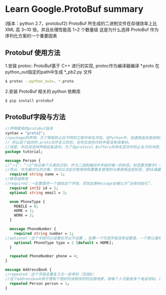 # Learn Google.ProtoBuf summary
(版本：python 2.7，protobuf2)
ProtoBuf 所生成的二进制文件在存储效率上比 XML 高 3~10 倍，并且处理性能高 1~2 个数量级
这是为什么选择 ProtoBuf 作为序列化方案的一个重要因素
## Protobuf 使用方法

1.安装 protoc: ProtoBuf基于 C++ 进行的实现, protoc作为编译器编译 *.proto
在python_out指定的path中生成 *_pb2.py 文件
```bash
$ protoc --python_out=. *.proto
```  
2.安装 ProtoBuf 相关的 python 依赖库
```$python
$ pip install protobuf
```

## ProtoBuf字段与方法
```protobuf
//声明使用的protobuf版本
syntax = "proto2";
//package的声明，为了帮助防止在不同的工程中命名冲突。在Python中，包通常由目录结构决定的，
// 所以这个由你的.proto文件定义的包，在你生成你代码中是没有效果的。  
//但是，你应该坚持声明这条语句，为了在protocol Buffers的命名空间中防止名子的冲突，就像其它非Python的语言那样  
package tutorial;

message Person {
//“＝1”，“＝2”标记每个元素的识别，作为二进制编码中字段的唯一的标签。标签要求数字1－15比更高的数字少一个字节编码，
//所以，作为最优化的方案，你可以决定对常用的和要重复使用的元素使用这些标签，把16或最高的数字留给不常用和可选择的元素。
  required string name = 1;
//修饰语修饰
//required：一定要提供一个值给这个字段，否则这条Message会被认为“没有初始化”。
  required int32 id = 2;
  optional string email = 3;

  enum PhoneType {
    MOBILE = 0;
    HOME = 1;
    WORK = 2;
  }

  message PhoneNumber {
    required string number = 1;
//optional：这个字段可以设置也可以不设置 。如果一个可选字段没有设置值，一个默认值将赋予该字段，也可以指定自己的默认值
    optional PhoneType type = 2 [default = HOME];
  }

  repeated PhoneNumber phone = 4;
}

message AddressBook {
//repeated：这个字段会重复几次一些号码（包括0）
//这个addressbook例子便有个很好的该修饰符的应用场景，即每个人可能有多个电话号码。(类似动态的数组)
  repeated Person person = 1;
}
```

